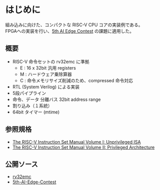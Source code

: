 
# はじめに

組み込みに向けた、コンパクトな RISC-V CPU コアの実装例である。  
FPGAへの実装を行い、[5th AI Edge Contest](https://signate.jp/competitions/537) の課題に適用した。  

## 概要

- RISC-V 命令セットの rv32emc に準拠  
    - E : 16 x 32bit 汎用 registers  
    - M : ハードウェア乗除算器  
    - C : 命令メモリサイズ削減のため、compressed 命令対応  
- RTL (System Verilog) による実装  
- 5段パイプライン  
- 命令、データ 分離バス 32bit address range  
- 割り込み（１系統）
- 64bit タイマー (mtime)  


## 参照規格

- [The RISC-V Instruction Set Manual Volume I: Unprivileged ISA](https://github.com/riscv/riscv-isa-manual/releases/download/Ratified-IMAFDQC/riscv-spec-20191213.pdf)  
- [The RISC-V Instruction Set Manual Volume II: Privileged Architecture](https://github.com/riscv/riscv-isa-manual/releases/download/Priv-v1.12/riscv-privileged-20211203.pdf)  

## 公開ソース

- [rv32emc](https://github.com/shin-yamashita/rv32emc)  
- [5th-AI-Edge-Contest](https://github.com/shin-yamashita/5th-AI-Edge-Contest)  
